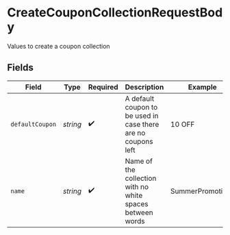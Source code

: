 # CreateCouponCollectionRequestBody

Values to create a coupon collection


## Fields

| Field                                                         | Type                                                          | Required                                                      | Description                                                   | Example                                                       |
| ------------------------------------------------------------- | ------------------------------------------------------------- | ------------------------------------------------------------- | ------------------------------------------------------------- | ------------------------------------------------------------- |
| `defaultCoupon`                                               | *string*                                                      | :heavy_check_mark:                                            | A default coupon to be used in case there are no coupons left | 10 OFF                                                        |
| `name`                                                        | *string*                                                      | :heavy_check_mark:                                            | Name of the collection with no white spaces between words     | SummerPromotions                                              |